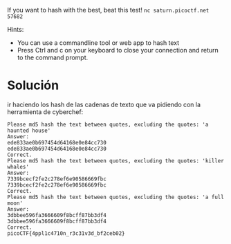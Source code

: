 If you want to hash with the best, beat this test! `nc saturn.picoctf.net 57682`

Hints:
- You can use a commandline tool or web app to hash text
- Press Ctrl and c on your keyboard to close your connection and return to the command prompt.

# Solución
ir haciendo los hash de las cadenas de texto que va pidiendo con la herramienta de cyberchef:
```
Please md5 hash the text between quotes, excluding the quotes: 'a haunted house'
Answer: 
ede833ae0b697454d64168e0e84cc730
ede833ae0b697454d64168e0e84cc730
Correct.
Please md5 hash the text between quotes, excluding the quotes: 'killer whales'
Answer: 
7339bcecf2fe2c278ef6e90586669fbc
7339bcecf2fe2c278ef6e90586669fbc
Correct.
Please md5 hash the text between quotes, excluding the quotes: 'a full moon'
Answer: 
3dbbee596fa3666609f8bcff87bb3df4
3dbbee596fa3666609f8bcff87bb3df4
Correct.
picoCTF{4ppl1c4710n_r3c31v3d_bf2ceb02}
```